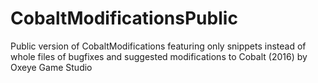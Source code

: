 # CobaltModificationsPublic
Public version of CobaltModifications featuring only snippets instead of whole files of bugfixes and suggested modifications to Cobalt (2016) by Oxeye Game Studio
